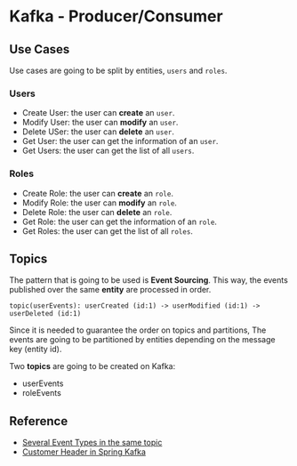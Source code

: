 # Kafka - Producer/Consumer

## Use Cases

Use cases are going to be split by entities, ``users`` and ``roles``.

### Users

- Create User: the user can **create** an ``user``.
- Modify User: the user can **modify** an ``user``.
- Delete USer: the user can **delete** an ``user``.
- Get User: the user can get the information of an ``user``.
- Get Users: the user can get the list of all ``users``.

### Roles

- Create Role: the user can **create** an ``role``.
- Modify Role: the user can **modify** an ``role``.
- Delete Role: the user can **delete** an ``role``.
- Get Role: the user can get the information of an ``role``.
- Get Roles: the user can get the list of all ``roles``.

## Topics

The pattern that is going to be used is **Event Sourcing**. This way, the events published over the same **entity** are processed in order.

    topic(userEvents): userCreated (id:1) -> userModified (id:1) -> userDeleted (id:1)

Since it is needed to guarantee the order on topics and partitions, The events are going to be partitioned by entities depending on the message key (entity id).

Two **topics** are going to be created on Kafka:

- userEvents
- roleEvents

## Reference

- [Several Event Types in the same topic](https://www.confluent.io/blog/put-several-event-types-kafka-topic/)
- [Customer Header in Spring Kafka](https://memorynotfound.com/spring-kafka-adding-custom-header-kafka-message-example/)